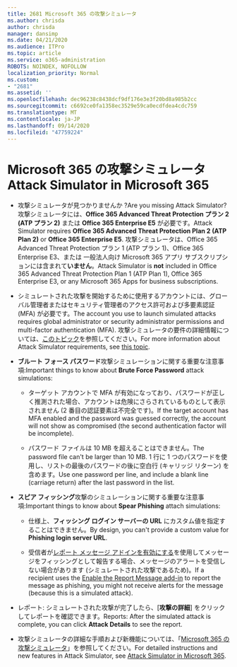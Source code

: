 ```yaml
---
title: 2681 Microsoft 365 の攻撃シミュレータ
ms.author: chrisda
author: chrisda
manager: dansimp
ms.date: 04/21/2020
ms.audience: ITPro
ms.topic: article
ms.service: o365-administration
ROBOTS: NOINDEX, NOFOLLOW
localization_priority: Normal
ms.custom:
- "2681"
ms.assetid: ''
ms.openlocfilehash: dec96238c8438dcf9df176e3e3f20bd8a985b2cc
ms.sourcegitcommit: c6692ce0fa1358ec3529e59ca0ecdfdea4cdc759
ms.translationtype: MT
ms.contentlocale: ja-JP
ms.lasthandoff: 09/14/2020
ms.locfileid: "47759224"
---
```

# <a name="attack-simulator-in-microsoft-365"></a><span data-ttu-id="a5962-102">Microsoft 365 の攻撃シミュレータ</span><span class="sxs-lookup"><span data-stu-id="a5962-102">Attack Simulator in Microsoft 365</span></span>

- <span data-ttu-id="a5962-103">攻撃シミュレータが見つかりませんか ?</span><span class="sxs-lookup"><span data-stu-id="a5962-103">Are you missing Attack Simulator?</span></span> <span data-ttu-id="a5962-104">攻撃シミュレータには、**Office 365 Advanced Threat Protection プラン 2 (ATP プラン 2)** または **Office 365 Enterprise E5** が必要です。</span><span class="sxs-lookup"><span data-stu-id="a5962-104">Attack Simulator requires **Office 365 Advanced Threat Protection Plan 2 (ATP Plan 2)** or **Office 365 Enterprise E5**.</span></span> <span data-ttu-id="a5962-105">攻撃シミュレータは、Office 365 Advanced Threat Protection プラン 1 (ATP プラン 1)、Office 365 Enterprise E3、または 一般法人向け Microsoft 365 アプリ サブスクリプションには含まれて**いません**。</span><span class="sxs-lookup"><span data-stu-id="a5962-105">Attack Simulator is **not** included in Office 365 Advanced Threat Protection Plan 1 (ATP Plan 1), Office 365 Enterprise E3, or any Microsoft 365 Apps for business subscriptions.</span></span>

- <span data-ttu-id="a5962-106">シミュレートされた攻撃を開始するために使用するアカウントには、グローバル管理者またはセキュリティ管理者のアクセス許可および多要素認証 (MFA) が必要です。</span><span class="sxs-lookup"><span data-stu-id="a5962-106">The account you use to launch simulated attacks requires global administrator or security administrator permissions and multi-factor authentication (MFA).</span></span> <span data-ttu-id="a5962-107">攻撃シミュレータの要件の詳細情報については、[このトピック](https://docs.microsoft.com/microsoft-365/security/office-365-security/attack-simulator)を参照してください。</span><span class="sxs-lookup"><span data-stu-id="a5962-107">For more information about Attack Simulator requirements, see [this topic](https://docs.microsoft.com/microsoft-365/security/office-365-security/attack-simulator).</span></span>

- <span data-ttu-id="a5962-108">**ブルート フォース パスワード**攻撃シミュレーションに関する重要な注意事項:</span><span class="sxs-lookup"><span data-stu-id="a5962-108">Important things to know about **Brute Force Password** attack simulations:</span></span>

  - <span data-ttu-id="a5962-109">ターゲット アカウントで MFA が有効になっており、パスワードが正しく推測された場合、アカウントは危険にさらされているものとして表示されません (2 番目の認証要素は不完全です)。</span><span class="sxs-lookup"><span data-stu-id="a5962-109">If the target account has MFA enabled and the password was guessed correctly, the account will not show as compromised (the second authentication factor will be incomplete).</span></span>

  - <span data-ttu-id="a5962-110">パスワード ファイルは 10 MB を超えることはできません。</span><span class="sxs-lookup"><span data-stu-id="a5962-110">The password file can't be larger than 10 MB.</span></span> <span data-ttu-id="a5962-111">1 行に 1 つのパスワードを使用し、リストの最後のパスワードの後に空白行 (キャリッジ リターン) を含めます。</span><span class="sxs-lookup"><span data-stu-id="a5962-111">Use one password per line, and include a blank line (carriage return) after the last password in the list.</span></span>

- <span data-ttu-id="a5962-112">**スピア フィッシング**攻撃のシミュレーションに関する重要な注意事項:</span><span class="sxs-lookup"><span data-stu-id="a5962-112">Important things to know about **Spear Phishing** attach simulations:</span></span>

  - <span data-ttu-id="a5962-113">仕様上、**フィッシング ログイン サーバーの URL** にカスタム値を指定することはできません。</span><span class="sxs-lookup"><span data-stu-id="a5962-113">By design, you can't provide a custom value for **Phishing login server URL**.</span></span>

  - <span data-ttu-id="a5962-114">受信者が[レポート メッセージ アドインを有効にする](https://docs.microsoft.com/microsoft-365/security/office-365-security/enable-the-report-message-add-in)を使用してメッセージをフィッシングとして報告する場合、メッセージのアラートを受信しない場合があります (シミュレートされた攻撃であるため)。</span><span class="sxs-lookup"><span data-stu-id="a5962-114">If a recipient uses the [Enable the Report Message add-in](https://docs.microsoft.com/microsoft-365/security/office-365-security/enable-the-report-message-add-in) to report the message as phishing, you might not receive alerts for the message (because this is a simulated attack).</span></span>

- <span data-ttu-id="a5962-115">レポート: シミュレートされた攻撃が完了したら、[**攻撃の詳細**] をクリックしてレポートを確認できます。</span><span class="sxs-lookup"><span data-stu-id="a5962-115">Reports: After the simulated attack is complete, you can click **Attack Details** to see the report.</span></span>

- <span data-ttu-id="a5962-116">攻撃シミュレータの詳細な手順および新機能については、「[Microsoft 365 の攻撃シミュレータ](https://docs.microsoft.com/microsoft-365/security/office-365-security/attack-simulator)」を参照してください。</span><span class="sxs-lookup"><span data-stu-id="a5962-116">For detailed instructions and new features in Attack Simulator, see [Attack Simulator in Microsoft 365](https://docs.microsoft.com/microsoft-365/security/office-365-security/attack-simulator).</span></span>
